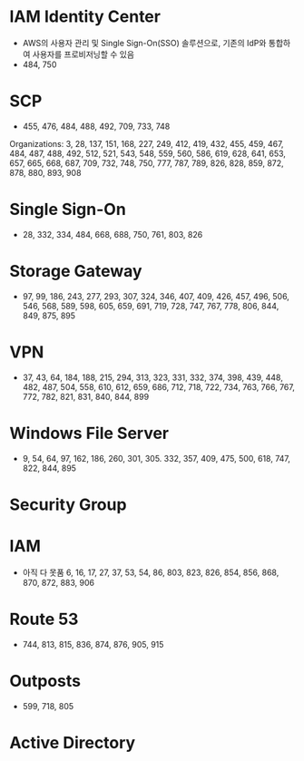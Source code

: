 # IAM Identity Center
-  AWS의 사용자 관리 및 Single Sign-On(SSO) 솔루션으로, 기존의 IdP와 통합하여 사용자를 프로비저닝할 수 있음
- 484, 750

# SCP
- 455, 476, 484, 488, 492, 709, 733, 748

Organizations: 3, 28, 137, 151, 168, 227, 249, 412, 419, 432, 455, 459, 467, 484, 487, 488, 492, 512, 521, 543, 548, 559, 560, 586, 619, 628, 641, 653, 657, 665, 668, 687, 709, 732, 748, 750, 777, 787, 789, 826, 828, 859, 872, 878, 880, 893, 908


# Single Sign-On
- 28, 332, 334, 484, 668, 688, 750, 761, 803, 826

# Storage Gateway
- 97, 99, 186, 243, 277, 293, 307, 324, 346, 407, 409, 426, 457, 496, 506, 546, 568, 589, 598, 605, 659, 691, 719, 728, 747, 767, 778, 806, 844, 849, 875, 895

# VPN
- 37, 43, 64, 184, 188, 215, 294, 313, 323, 331, 332, 374, 398, 439, 448, 482, 487, 504, 558, 610, 612, 659, 686, 712, 718, 722, 734, 763, 766, 767, 772, 782, 821, 831, 840, 844, 899

# Windows File Server
- 9, 54, 64, 97, 162, 186, 260, 301, 305. 332, 357, 409, 475, 500, 618, 747, 822, 844, 895

# Security Group

# IAM
- 아직 다 못품
6, 16, 17, 27, 37, 53, 54, 86, 803, 823, 826, 854, 856, 868, 870, 872, 883, 906


# Route 53
- 744, 813, 815, 836, 874, 876, 905, 915

# Outposts
- 599, 718, 805

# Active Directory
